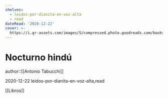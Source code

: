 ```yaml
---
shelves:
  - leidos-por-dianita-en-voz-alta
  - read
dateRead: '2020-12-22'
cover: >-
  https://i.gr-assets.com/images/S/compressed.photo.goodreads.com/books/1364778408l/1040103.jpg
---
```

# Nocturno hindú

author::[[Antonio Tabucchi]]

2020-12-22
leidos-por-dianita-en-voz-alta,read

[[Libros]]
